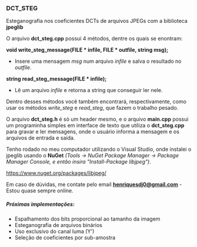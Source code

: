### DCT_STEG
Esteganografia nos coeficientes DCTs de arquivos JPEGs com a biblioteca **jpeglib**

O arquivo **dct_steg.cpp** possui 4 métodos, dentre os quais se enontram:

**void write_steg_message(FILE * infile, FILE * outfile, string msg);**
- Insere uma mensagem *msg* num arquivo *infile* e salva o resultado no *outfile*.

**string read_steg_message(FILE * infile);**
- Lê um arquivo *infile* e retorna a string que conseguir ler nele.

Dentro desses métodos você também encontrará, respectivamente, como usar os métodos *write_steg* e *read_steg*, que fazem o trabalho pesado.

O arquivo **dct_steg.h** é só um header mesmo, e o arquivo **main.cpp** possui um programinha simples em interface de texto que utiliza o **dct_steg.cpp** para gravar e ler mensagens, onde o usuário informa a mensagem e os arquivos de entrada e saída.

Tenho rodado no meu computador utilizando o Visual Studio, onde instalei o jpeglib usando o **NuGet** *(Tools -> NuGet Package Manager -> Package Manager Console, e então insira "Install-Package libjpeg")*.

https://www.nuget.org/packages/libjpeg/

Em caso de dúvidas, me contate pelo email **henriquesdj0@gmail.com** - Estou quase sempre online.


##### Próximas implementações:

* Espalhamento dos bits proporcional ao tamanho da imagem
* Esteganografia de arquivos binários
* Uso exclusivo do canal luma (Y')
* Seleção de coeficientes por sub-amostra